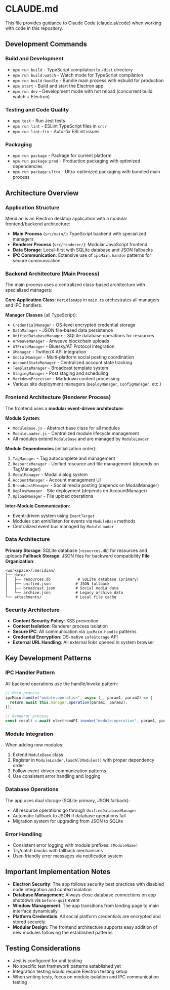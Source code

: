 # CLAUDE.md

This file provides guidance to Claude Code (claude.ai/code) when working with code in this repository.

## Development Commands

### Build and Development

- `npm run build` - TypeScript compilation to `/dist` directory
- `npm run build:watch` - Watch mode for TypeScript compilation
- `npm run build:bundle` - Bundle main process with esbuild for production
- `npm start` - Build and start the Electron app
- `npm run dev` - Development mode with hot reload (concurrent build watch + Electron)

### Testing and Code Quality

- `npm test` - Run Jest tests
- `npm run lint` - ESLint TypeScript files in `src/`
- `npm run lint:fix` - Auto-fix ESLint issues

### Packaging

- `npm run package` - Package for current platform
- `npm run package:prod` - Production packaging with optimized dependencies
- `npm run package:ultra` - Ultra-optimized packaging with bundled main process

## Architecture Overview

### Application Structure

Meridian is an Electron desktop application with a modular frontend/backend architecture:

- **Main Process** (`src/main/`): TypeScript backend with specialized managers
- **Renderer Process** (`src/renderer/`): Modular JavaScript frontend
- **Data Storage**: Local-first with SQLite database and JSON fallbacks
- **IPC Communication**: Extensive use of `ipcMain.handle` patterns for secure communication

### Backend Architecture (Main Process)

The main process uses a centralized class-based architecture with specialized managers:

**Core Application Class**: `MeridianApp` in `main.ts` orchestrates all managers and IPC handlers.

**Manager Classes** (all TypeScript):

- `CredentialManager` - OS-level encrypted credential storage
- `DataManager` - JSON file-based data persistence
- `UnifiedDatabaseManager` - SQLite database operations for resources
- `ArweaveManager` - Arweave blockchain uploads
- `ATProtoManager` - Bluesky/AT Protocol integration
- `XManager` - Twitter/X API integration
- `SocialManager` - Multi-platform social posting coordination
- `AccountStateManager` - Centralized account state tracking
- `TemplateManager` - Broadcast template system
- `StagingManager` - Post staging and scheduling
- `MarkdownProcessor` - Markdown content processing
- Various site deployment managers (`DeployManager`, `ConfigManager`, etc.)

### Frontend Architecture (Renderer Process)

The frontend uses a **modular event-driven architecture**:

**Module System**:

- `ModuleBase.js` - Abstract base class for all modules
- `ModuleLoader.js` - Centralized module lifecycle management
- All modules extend `ModuleBase` and are managed by `ModuleLoader`

**Module Dependencies** (initialization order):

1. `TagManager` - Tag autocomplete and management
2. `ResourceManager` - Unified resource and file management (depends on TagManager)
3. `ModalManager` - Modal dialog system
4. `AccountManager` - Account management UI
5. `BroadcastManager` - Social media posting (depends on ModalManager)
6. `DeployManager` - Site deployment (depends on AccountManager)
7. `UploadManager` - File upload operations

**Inter-Module Communication**:

- Event-driven system using `EventTarget`
- Modules can emit/listen for events via `ModuleBase` methods
- Centralized event bus managed by `ModuleLoader`

### Data Architecture

**Primary Storage**: SQLite database (`resources.db`) for resources and uploads
**Fallback Storage**: JSON files for backward compatibility
**File Organization**:

```
<workspace>/.meridian/
├── data/
│   ├── resources.db            # SQLite database (primary)
│   ├── unified.json           # JSON fallback
│   ├── broadcast.json         # Social media data
│   └── archive.json           # Legacy archive data
└── attachments/               # Local file cache
```

### Security Architecture

- **Content Security Policy**: XSS prevention
- **Context Isolation**: Renderer process isolation
- **Secure IPC**: All communication via `ipcMain.handle` patterns
- **Credential Encryption**: OS-native `safeStorage` API
- **External URL Handling**: All external links opened in system browser

## Key Development Patterns

### IPC Handler Pattern

All backend operations use the handle/invoke pattern:

```javascript
// Main process
ipcMain.handle("module:operation", async (_, param1, param2) => {
  return await this.manager.operation(param1, param2);
});

// Renderer process
const result = await electronAPI.invoke("module:operation", param1, param2);
```

### Module Integration

When adding new modules:

1. Extend `ModuleBase` class
2. Register in `ModuleLoader.loadAllModules()` with proper dependency order
3. Follow event-driven communication patterns
4. Use consistent error handling and logging

### Database Operations

The app uses dual storage (SQLite primary, JSON fallback):

- All resource operations go through `UnifiedDatabaseManager`
- Automatic fallback to JSON if database operations fail
- Migration system for upgrading from JSON to SQLite

### Error Handling

- Consistent error logging with module prefixes: `[ModuleName]`
- Try/catch blocks with fallback mechanisms
- User-friendly error messages via notification system

## Important Implementation Notes

- **Electron Security**: The app follows security best practices with disabled node integration and context isolation
- **Database Management**: Always close database connections on app shutdown via `before-quit` event
- **Window Management**: The app transitions from landing page to main interface dynamically
- **Platform Credentials**: All social platform credentials are encrypted and stored securely
- **Modular Design**: The frontend architecture supports easy addition of new modules following the established patterns

## Testing Considerations

- Jest is configured for unit testing
- No specific test framework patterns established yet
- Integration testing would require Electron testing setup
- When writing tests, focus on module isolation and IPC communication testing
